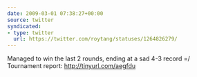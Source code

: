 ```yaml
---
date: 2009-03-01 07:38:27+00:00
source: twitter
syndicated:
- type: twitter
  url: https://twitter.com/roytang/statuses/1264826279/
---
```


Managed to win the last 2 rounds, ending at a sad 4-3 record =/ Tournament report: http://tinyurl.com/aegfdu